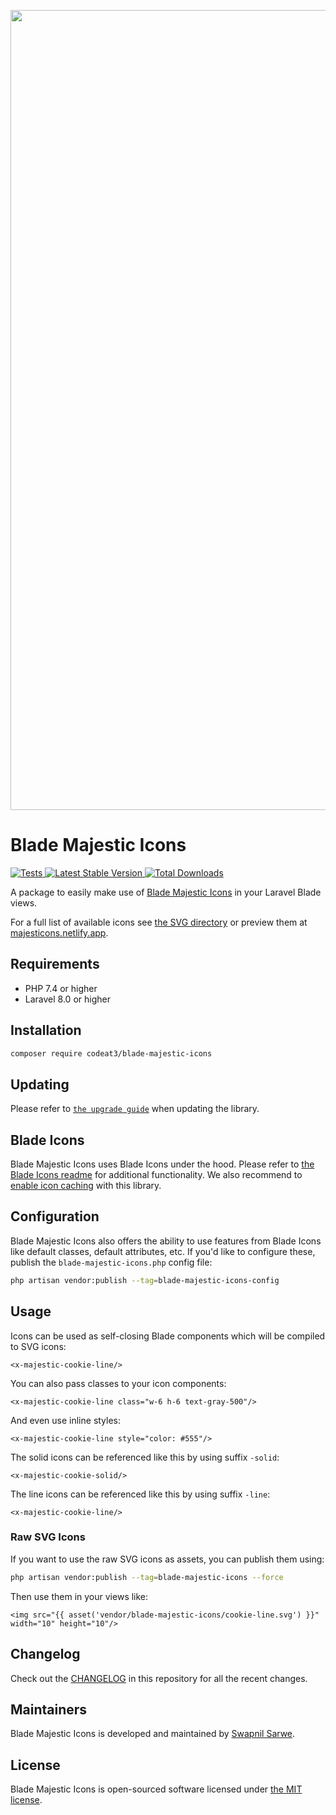 <p align="center">
    <img src="./socialcard-blade-majestic-icons.png" width="1280" title="Social Card Blade Majestic Icons">
</p>

# Blade Majestic Icons

<a href="https://github.com/codeat3/blade-majestic-icons/actions?query=workflow%3ATests">
    <img src="https://github.com/codeat3/blade-majestic-icons/workflows/Tests/badge.svg" alt="Tests">
</a>
<a href="https://packagist.org/packages/codeat3/blade-majestic-icons">
    <img src="https://img.shields.io/packagist/v/codeat3/blade-majestic-icons" alt="Latest Stable Version">
</a>
<a href="https://packagist.org/packages/codeat3/blade-majestic-icons">
    <img src="https://img.shields.io/packagist/dt/codeat3/blade-majestic-icons" alt="Total Downloads">
</a>

A package to easily make use of [Blade Majestic Icons](https://github.com/halfmage/majesticons) in your Laravel Blade views.

For a full list of available icons see [the SVG directory](resources/svg) or preview them at [majesticons.netlify.app](https://majesticons.netlify.app).

## Requirements

- PHP 7.4 or higher
- Laravel 8.0 or higher

## Installation

```bash
composer require codeat3/blade-majestic-icons
```

## Updating

Please refer to [`the upgrade guide`](UPGRADE.md) when updating the library.

## Blade Icons

Blade Majestic Icons uses Blade Icons under the hood. Please refer to [the Blade Icons readme](https://github.com/blade-ui-kit/blade-icons) for additional functionality. We also recommend to [enable icon caching](https://github.com/blade-ui-kit/blade-icons#caching) with this library.

## Configuration

Blade Majestic Icons also offers the ability to use features from Blade Icons like default classes, default attributes, etc. If you'd like to configure these, publish the `blade-majestic-icons.php` config file:

```bash
php artisan vendor:publish --tag=blade-majestic-icons-config
```

## Usage

Icons can be used as self-closing Blade components which will be compiled to SVG icons:

```blade
<x-majestic-cookie-line/>
```

You can also pass classes to your icon components:

```blade
<x-majestic-cookie-line class="w-6 h-6 text-gray-500"/>
```

And even use inline styles:

```blade
<x-majestic-cookie-line style="color: #555"/>
```

The solid icons can be referenced like this by using suffix `-solid`:
```blade
<x-majestic-cookie-solid/>
```

The line icons can be referenced like this by using suffix `-line`:
```blade
<x-majestic-cookie-line/>
```

### Raw SVG Icons

If you want to use the raw SVG icons as assets, you can publish them using:

```bash
php artisan vendor:publish --tag=blade-majestic-icons --force
```

Then use them in your views like:

```blade
<img src="{{ asset('vendor/blade-majestic-icons/cookie-line.svg') }}" width="10" height="10"/>
```

## Changelog

Check out the [CHANGELOG](CHANGELOG.md) in this repository for all the recent changes.

## Maintainers

Blade Majestic Icons is developed and maintained by [Swapnil Sarwe](https://swapnilsarwe.com).

## License

Blade Majestic Icons is open-sourced software licensed under [the MIT license](LICENSE.md).
